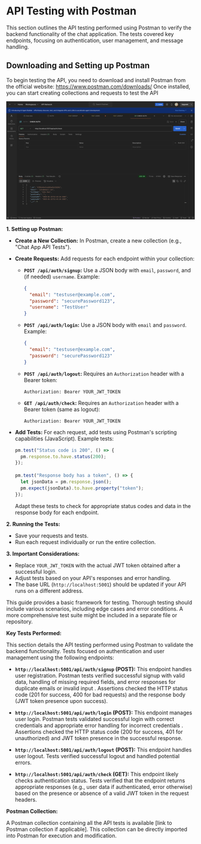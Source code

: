 # API Testing with Postman

This section outlines the API testing performed using Postman to verify the backend functionality of the chat application. The tests covered key endpoints, focusing on authentication, user management, and message handling.

## Downloading and Setting up Postman

To begin testing the API, you need to download and install Postman from the official website:
https://www.postman.com/downloads/
Once installed, you can start creating collections and requests to test the API

![Postman screenshot](../frontend/public/Postman%20screenshot.png)

**1. Setting up Postman:**

- **Create a New Collection:** In Postman, create a new collection (e.g., "Chat App API Tests").
- **Create Requests:** Add requests for each endpoint within your collection:

  - **`POST /api/auth/signup`:** Use a JSON body with `email`, `password`, and (if needed) `username`. Example:

    ```json
    {
      "email": "testuser@example.com",
      "password": "securePassword123",
      "username": "TestUser"
    }
    ```

  - **`POST /api/auth/login`:** Use a JSON body with `email` and `password`. Example:

    ```json
    {
      "email": "testuser@example.com",
      "password": "securePassword123"
    }
    ```

  - **`POST /api/auth/logout`:** Requires an `Authorization` header with a Bearer token:

    ```
    Authorization: Bearer YOUR_JWT_TOKEN
    ```

  - **`GET /api/auth/check`:** Requires an `Authorization` header with a Bearer token (same as logout):
    ```
    Authorization: Bearer YOUR_JWT_TOKEN
    ```

- **Add Tests:** For each request, add tests using Postman's scripting capabilities (JavaScript). Example tests:

  ```javascript
  pm.test("Status code is 200", () => {
    pm.response.to.have.status(200);
  });

  pm.test("Response body has a token", () => {
    let jsonData = pm.response.json();
    pm.expect(jsonData).to.have.property("token");
  });
  ```

  Adapt these tests to check for appropriate status codes and data in the response body for each endpoint.

**2. Running the Tests:**

- Save your requests and tests.
- Run each request individually or run the entire collection.

**3. Important Considerations:**

- Replace `YOUR_JWT_TOKEN` with the actual JWT token obtained after a successful login.
- Adjust tests based on your API's responses and error handling.
- The base URL (`http://localhost:5001`) should be updated if your API runs on a different address.

This guide provides a basic framework for testing. Thorough testing should include various scenarios, including edge cases and error conditions. A more comprehensive test suite might be included in a separate file or repository.

**Key Tests Performed:**

This section details the API testing performed using Postman to validate the backend functionality. Tests focused on authentication and user management using the following endpoints:

- **`http://localhost:5001/api/auth/signup` (POST):** This endpoint handles user registration. Postman tests verified successful signup with valid data, handling of missing required fields, and error responses for duplicate emails or invalid input . Assertions checked the HTTP status code (201 for success, 400 for bad requests) and the response body (JWT token presence upon success).

- **`http://localhost:5001/api/auth/login` (POST):** This endpoint manages user login. Postman tests validated successful login with correct credentials and appropriate error handling for incorrect credentials . Assertions checked the HTTP status code (200 for success, 401 for unauthorized) and JWT token presence in the successful response.

- **`http://localhost:5001/api/auth/logout` (POST):** This endpoint handles user logout. Tests verified successful logout and handled potential errors.

- **`http://localhost:5001/api/auth/check` (GET):** This endpoint likely checks authentication status. Tests verified that the endpoint returns appropriate responses (e.g., user data if authenticated, error otherwise) based on the presence or absence of a valid JWT token in the request headers.

**Postman Collection:**

A Postman collection containing all the API tests is available [link to Postman collection if applicable]. This collection can be directly imported into Postman for execution and modification.
